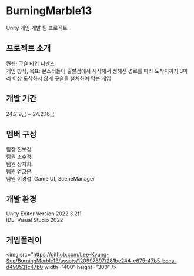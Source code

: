 # BurningMarble13
Unity 게임 개발 팀 프로젝트

## 프로젝트 소개
컨셉: 구슬 타워 디펜스  
게임 방식, 목표: 몬스터들이 출발점에서 시작해서 정해진 경로를 따라 도착지까지 3마리 이상 도착하지 않게 구슬을 설치하여 막는 게임

## 개발 기간
24.2.9금 ~ 24.2.16금

## 멤버 구성
팀장 진보경:  
팀원 조수정:  
팀원 장지희:  
팀원 염고운:  
팀원 이경섭: Game UI, SceneManager

## 개발 환경
Unity Editor Version 2022.3.2f1   
IDE: Visual Studio 2022

## 게임플레이
<img src="https://github.com/Lee-Kyung-Sup/BurningMarble13/assets/120997897/281bc244-e675-47b5-bcca-d490531c47b0 width="400" height="300" />

